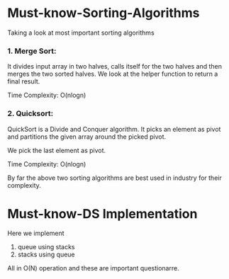 # Must-know-Sorting-Algorithms
Taking a look at most important sorting algorithms

### 1. Merge Sort:

It divides input array in two halves, calls itself for the two halves and then merges the two sorted halves. We look at the helper function to return a final result.

Time Complexity: O(nlogn)

### 2. Quicksort:
QuickSort is a Divide and Conquer algorithm. It picks an element as pivot and partitions the given array around the picked pivot. 

We pick the last element as pivot.

Time Complexity: O(nlogn)

By far the above two sorting algorithms are best used in industry for their complexity.

# Must-know-DS Implementation

Here we implement 
1. queue using stacks
2. stacks using queue

All in O(N) operation and these are important questionarre. 
